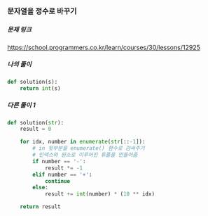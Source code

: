 ### 문자열을 정수로 바꾸기


##### 문제 링크

https://school.programmers.co.kr/learn/courses/30/lessons/12925



##### 나의 풀이

```py
def solution(s):
    return int(s)
```



##### 다른 풀이 1

```py
def solution(str):
    result = 0

    for idx, number in enumerate(str[::-1]):
        # in 뒷부분을 enumerate() 함수로 감싸주기
        # 인덱스와 원소로 이루어진 튜플을 만들어줌
        if number == '-':
            result *= -1
        elif number == '+':
            continue 
        else:
            result += int(number) * (10 ** idx)

    return result
```
